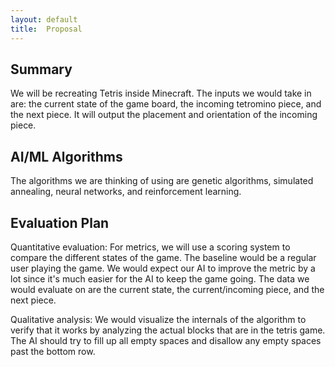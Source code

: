 ```yaml
---
layout: default
title:  Proposal
---
```

## Summary
We will be recreating Tetris inside Minecraft. The inputs we would take in are: the current state of the game board, the incoming tetromino piece, and the next piece. It will output the placement and orientation of the incoming piece.

## AI/ML Algorithms
The algorithms we are thinking of using are genetic algorithms, simulated annealing, neural networks, and reinforcement learning.

## Evaluation Plan
Quantitative evaluation: For metrics, we will use a scoring system to compare the different states of the game. The baseline would be a regular user playing the game. We would expect our AI to improve the metric by a lot since it's much easier for the AI to keep the game going. The data we would evaluate on are the current state, the current/incoming piece, and the next piece.

Qualitative analysis: We would visualize the internals of the algorithm to verify that it works by analyzing the actual blocks that are in the tetris game. The AI should try to fill up all empty spaces and disallow any empty spaces past the bottom row.
